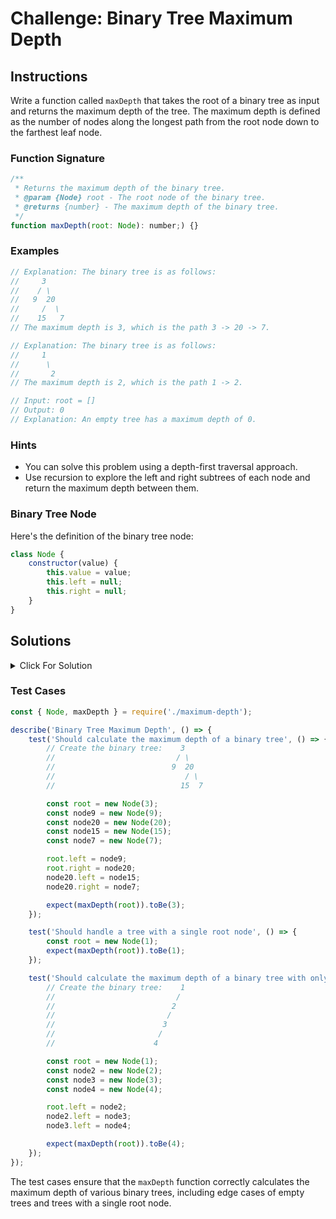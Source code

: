 # Challenge: Binary Tree Maximum Depth

## Instructions

Write a function called `maxDepth` that takes the root of a binary tree as input and returns the maximum depth of the tree. The maximum depth is defined as the number of nodes along the longest path from the root node down to the farthest leaf node.

### Function Signature

```js
/**
 * Returns the maximum depth of the binary tree.
 * @param {Node} root - The root node of the binary tree.
 * @returns {number} - The maximum depth of the binary tree.
 */
function maxDepth(root: Node): number;) {}
```

### Examples

```js
// Explanation: The binary tree is as follows:
//     3
//    / \
//   9  20
//     /  \
//    15   7
// The maximum depth is 3, which is the path 3 -> 20 -> 7.

// Explanation: The binary tree is as follows:
//     1
//      \
//       2
// The maximum depth is 2, which is the path 1 -> 2.

// Input: root = []
// Output: 0
// Explanation: An empty tree has a maximum depth of 0.
```

### Hints

-   You can solve this problem using a depth-first traversal approach.
-   Use recursion to explore the left and right subtrees of each node and return the maximum depth between them.

### Binary Tree Node

Here's the definition of the binary tree node:

```js
class Node {
    constructor(value) {
        this.value = value;
        this.left = null;
        this.right = null;
    }
}
```

## Solutions

<details>
  <summary>Click For Solution</summary>

```js
class Node {
    constructor(val) {
        this.val = val;
        this.left = null;
        this.right = null;
    }
}

function maxDepth(root) {
    if (!root) {
        return 0;
    }

    const leftDepth = maxDepth(root.left);
    const rightDepth = maxDepth(root.right);

    return Math.max(leftDepth, rightDepth) + 1;
}
```

### Explanation

-   Check if the root node is `null`. If it is, return `0` since the tree is empty.
-   Recursively calculate the maximum depth of the left and right subtrees of the current node.
-   Return the maximum depth between the left and right subtrees plus `1` to account for the current node.

</details>

### Test Cases

```js
const { Node, maxDepth } = require('./maximum-depth');

describe('Binary Tree Maximum Depth', () => {
    test('Should calculate the maximum depth of a binary tree', () => {
        // Create the binary tree:    3
        //                           / \
        //                          9  20
        //                             / \
        //                            15  7

        const root = new Node(3);
        const node9 = new Node(9);
        const node20 = new Node(20);
        const node15 = new Node(15);
        const node7 = new Node(7);

        root.left = node9;
        root.right = node20;
        node20.left = node15;
        node20.right = node7;

        expect(maxDepth(root)).toBe(3);
    });

    test('Should handle a tree with a single root node', () => {
        const root = new Node(1);
        expect(maxDepth(root)).toBe(1);
    });

    test('Should calculate the maximum depth of a binary tree with only left children', () => {
        // Create the binary tree:    1
        //                           /
        //                          2
        //                         /
        //                        3
        //                       /
        //                      4

        const root = new Node(1);
        const node2 = new Node(2);
        const node3 = new Node(3);
        const node4 = new Node(4);

        root.left = node2;
        node2.left = node3;
        node3.left = node4;

        expect(maxDepth(root)).toBe(4);
    });
});
```

The test cases ensure that the `maxDepth` function correctly calculates the maximum depth of various binary trees, including edge cases of empty trees and trees with a single root node.

